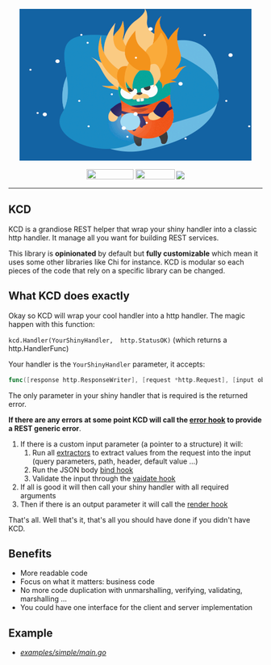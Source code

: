 <p align="center">
	<img width="460" height="300" src="./.github/golang-ss.gif">
</p>
<p align="center">
	<img width="93" height="20" src="https://github.com/expectedsh/kcd/workflows/Go/badge.svg">
	<img width="78" height="20" src="https://goreportcard.com/badge/github.com/expectedsh/kcd">
	<img src="https://codecov.io/gh/expectedsh/kcd/branch/master/graph/badge.svg" />
</p>

------

## KCD 

KCD is a grandiose REST helper that wrap your shiny handler into a classic http handler. It manage all you want for building REST services.

This library is **opinionated** by default but **fully customizable** which mean it uses some other libraries like Chi for instance. KCD is modular so each pieces of the code that rely on a specific library can be changed. 

## What KCD does exactly 

Okay so KCD will wrap your cool handler into a http handler. The magic happen with this function:

`kcd.Handler(YourShinyHandler,  http.StatusOK)` (which returns a http.HandlerFunc)

Your handler is the `YourShinyHandler` parameter, it accepts: 
```go
func([response http.ResponseWriter], [request *http.Request], [input object ptr]) ([output object], error)
```
 
The only parameter in your shiny handler that is required is the returned error. 

**If there are any errors at some point KCD will call the [error hook](hooks.go#L69) to provide a REST generic error**.

1. If there is a custom input parameter (a pointer to a structure) it will:
    1. Run all [extractors](extractors.go) to extract values from the request into the input (query parameters, path, header, default value ...)
    2. Run the JSON body [bind hook](hooks.go#L144)
    3. Validate the input through the [vaidate hook](hooks.go#L18)
3. If all is good it will then call your shiny handler with all required arguments
4. Then if there is an output parameter it will call the [render hook](hooks.go#L39)

That's all. Well that's it, that's all you should have done if you didn't have KCD. 

## Benefits

- More readable code
- Focus on what it matters: business code
- No more code duplication with unmarshalling, verifying, validating, marshalling ...
- You could have one interface for the client and server implementation

## Example

- [*examples/simple/main.go*](./examples/simple/main.go)

